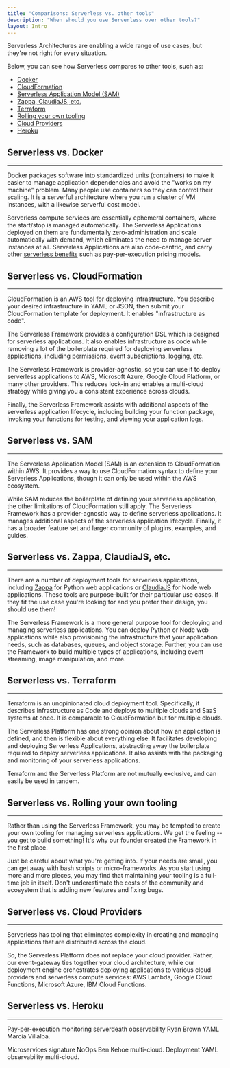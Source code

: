 ```yaml
---
title: "Comparisons: Serverless vs. other tools"
description: "When should you use Serverless over other tools?"
layout: Intro
---
```


Serverless Architectures are enabling a wide range of use cases, but they're not right for every situation.

Below, you can see how Serverless compares to other tools, such as:

- [Docker](#serverless-vs-docker)
- [CloudFormation](#serverless-vs-cloudformation)
- [Serverless Application Model (SAM)](#serverless-vs-sam)
- [Zappa, ClaudiaJS, etc.](#serverless-vs-zappa-claudiajs-etc)
- [Terraform](#serverless-vs-terraform)
- [Rolling your own tooling](#serverless-vs-rolling-your-own-tooling)
- [Cloud Providers](#serverless-vs-cloud-providers)
- [Heroku](#serverless-vs-heroku)

## Serverless vs. Docker
----

Docker packages software into standardized units (containers) to make it easier to manage application dependencies and avoid the "works on my machine" problem. Many people use containers so they can control their scaling. It is a serverful architecture where you run a cluster of VM instances, with a likewise serverful cost model.

Serverless compute services are essentially ephemeral containers, where the start/stop is managed automatically. The Serverless Applications deployed on them are fundamentally zero-administration and scale automatically with demand, which eliminates the need to manage server instances at all. Serverless Applications are also code-centric, and carry other [serverless benefits](./#serverless-benefits) such as pay-per-execution pricing models.

<!-- TODO [more docker notes]
Still has strong OS administration and management responsibilities
Image is the unit of deployment
It helps compartmentalize the execution environment using cgroups
Shares system resources at the kernel level yet provides a feel of complete execution environment
Packages the execution environment along with the app and its dependencies nicely
Provides portability across hosts - Windows and Linux
Faster uptimes than VMs
Cheaper than VMs
Is not serverless because does not adhere to the 3 tenets:
Admin required, Cannot Auto-scale, Paying for idle time as container is up all the time

Lambda is nothing but ECS with:
ephemeral containers with start/stop managed automatically,
with instrumentation built-in, to meter and hence provide pay-per-execution,
using AWS managed pre-defined images per language runtime.
-->

## Serverless vs. CloudFormation
----

CloudFormation is an AWS tool for deploying infrastructure. You describe your desired infrastructure in YAML or JSON, then submit your CloudFormation template for deployment. It enables "infrastructure as code".

The Serverless Framework provides a configuration DSL which is designed for serverless applications. It also enables infrastructure as code while removing a lot of the boilerplate required for deploying serverless applications, including permissions, event subscriptions, logging, etc.

The Serverless Framework is provider-agnostic, so you can use it to deploy serverless applications to AWS, Microsoft Azure, Google Cloud Platform, or many other providers. This reduces lock-in and enables a multi-cloud strategy while giving you a consistent experience across clouds.

Finally, the Serverless Framework assists with additional aspects of the serverless application lifecycle, including building your function package, invoking your functions for testing, and viewing your application logs.

<!-- TODO: [more CloudFormation notes]
CloudFormation main focus is on deploying infrastructure, and not focused on compute.
Using CloudFormation to deploy Serverless apps is a slow process. While we do currently depend on it, Serverless can be a lot faster if it focused on functions
CloudFormation is NOT provider agnostic and locks the users to AWS.
CloudFormation syntax is hard to reason around which causes the DX to suffer.
Using Cloudformation to deploy Serverless apps puts a hard requirement on the user to host his code on S3, which complicates the process. If Serverless focused on functions without depending on CloudFormation, this wouldn’t be a requirement.

-->

## Serverless vs. SAM
----

The Serverless Application Model (SAM) is an extension to CloudFormation within AWS. It provides a way to use CloudFormation syntax to define your Serverless Applications, though it can only be used within the AWS ecosystem.

While SAM reduces the boilerplate of defining your serverless application, the other limitations of CloudFormation still apply. The Serverless Framework has a provider-agnostic way to define serverless applications. It manages additional aspects of the serverless application lifecycle. Finally, it has a broader feature set and larger community of plugins, examples, and guides.

## Serverless vs. Zappa, ClaudiaJS, etc.
----

There are a number of deployment tools for serverless applications, including [Zappa](https://github.com/Miserlou/Zappa) for Python web applications or [ClaudiaJS](https://github.com/claudiajs/claudia) for Node web applications. These tools are purpose-built for their particular use cases. If they fit the use case you're looking for and you prefer their design, you should use them!

The Serverless Framework is a more general purpose tool for deploying and managing serverless applications. You can deploy Python or Node web applications while also provisioning the infrastructure that your application needs, such as databases, queues, and object storage. Further, you can use the Framework to build multiple types of applications, including event streaming, image manipulation, and more.

## Serverless vs. Terraform
----

Terraform is an unopinionated cloud deployment tool. Specifically, it describes Infrastructure as Code and deploys to multiple clouds and SaaS systems at once. It is comparable to CloudFormation but for multiple clouds.

The Serverless Platform has one strong opinion about how an application is defined, and then is flexible about everything else. It facilitates developing and deploying Serverless Applications, abstracting away the boilerplate required to deploy serverless applications. It also assists with the packaging and monitoring of your serverless applications.

Terraform and the Serverless Platform are not mutually exclusive, and can easily be used in tandem.

## Serverless vs. Rolling your own tooling
----

Rather than using the Serverless Framework, you may be tempted to create your own tooling for managing serverless applications. We get the feeling -- you get to build something! It's why our founder created the Framework in the first place.

Just be careful about what you're getting into. If your needs are small, you can get away with bash scripts or micro-frameworks. As you start using more and more pieces, you may find that maintaining your tooling is a full-time job in itself. Don't underestimate the costs of the community and ecosystem that is adding new features and fixing bugs.

## Serverless vs. Cloud Providers
----

Serverless has tooling that eliminates complexity in creating and managing applications that are distributed across the cloud.

So, the Serverless Platform does not replace your cloud provider. Rather, our event-gateway ties together your cloud architecture, while our deployment engine orchestrates deploying applications to various cloud providers and serverless compute services: AWS Lambda, Google Cloud Functions, Microsoft Azure, IBM Cloud Functions.

## Serverless vs. Heroku
----

Pay-per-execution monitoring serverdeath observability Ryan Brown YAML Marcia Villalba.

Microservices signature NoOps Ben Kehoe multi-cloud. Deployment YAML observability multi-cloud. 

